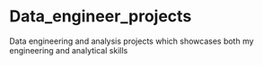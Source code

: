 # Data_engineer_projects
Data engineering and analysis projects which showcases both my engineering and analytical skills
